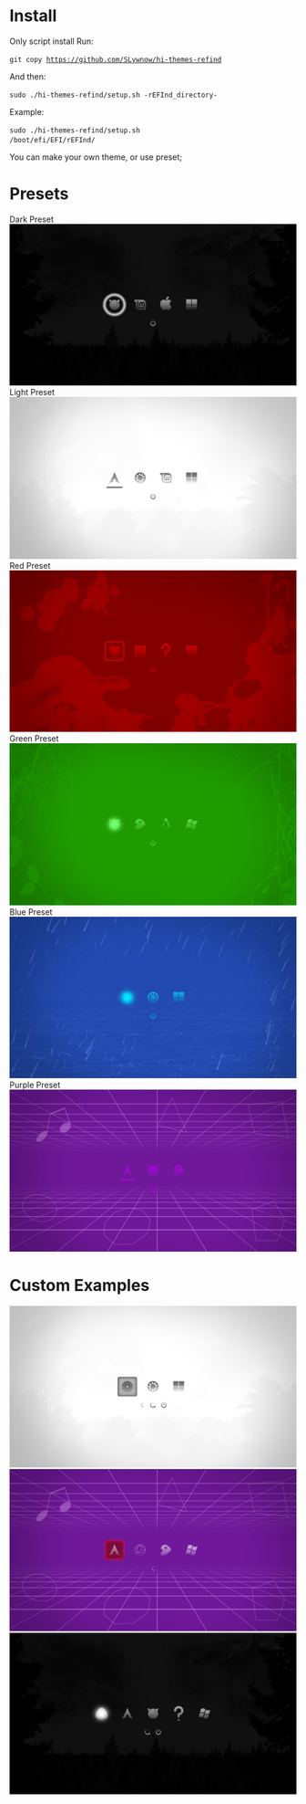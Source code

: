 # Install
Only script install
Run:

<code>git copy https://github.com/SLywnow/hi-themes-refind</code>

And then:

<code>sudo ./hi-themes-refind/setup.sh -rEFInd_directory-</code>

Example:

<code>sudo ./hi-themes-refind/setup.sh /boot/efi/EFI/rEFInd/</code>


You can make your own theme, or use preset;

# Presets
Dark Preset
![Dark Preset](https://github.com/SLywnow/hi-themes-refind/blob/master/examples/Screenshot%202020517233825602.png?raw=true)
Light Preset
![Light Preset](https://github.com/SLywnow/hi-themes-refind/blob/master/examples/Screenshot%202020517233921903.png?raw=true)
Red Preset
![Red Preset](https://github.com/SLywnow/hi-themes-refind/blob/master/examples/Screenshot%202020517234012889.png?raw=true)
Green Preset
![Green Preset](https://github.com/SLywnow/hi-themes-refind/blob/master/examples/Screenshot%202020517233852312.png?raw=true)
Blue Preset
![Blue Preset](https://github.com/SLywnow/hi-themes-refind/blob/master/examples/Screenshot%202020517233742436.png?raw=true)
Purple Preset
![Purple Preset](https://github.com/SLywnow/hi-themes-refind/blob/master/examples/Screenshot%202020517233951718.png?raw=true)

# Custom Examples
![Example 1](https://github.com/SLywnow/hi-themes-refind/blob/master/examples/Screenshot%202020517234038979.png)
![Example 2](https://github.com/SLywnow/hi-themes-refind/blob/master/examples/Screenshot%202020517234132451.png?raw=true)
![Example 3](https://github.com/SLywnow/hi-themes-refind/blob/master/examples/Screenshot%20202051723415114.png?raw=true)